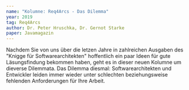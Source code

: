 ```yaml
---
name: "Kolumne: Req4Arcs - Das Dilemma"
year: 2019
tag: Req4Arcs
author: Dr. Peter Hruschka, Dr. Gernot Starke
paper: Javamagazin
---
```

Nachdem Sie von uns über die letzen Jahre in zahlreichen Ausgaben des "Knigge für Softwarearchitekten"
hoffentlich ein paar Ideen für gute Läsungsfindung bekommen haben, geht es in dieser neuen Kolumne
um dieverse Dilemmata. Das Dilemma diesmal: Softwarearchitekten und Entwickler leiden immer wieder unter schlechten
beziehungsweise fehlenden Anforderungen für Ihre Arbeit.